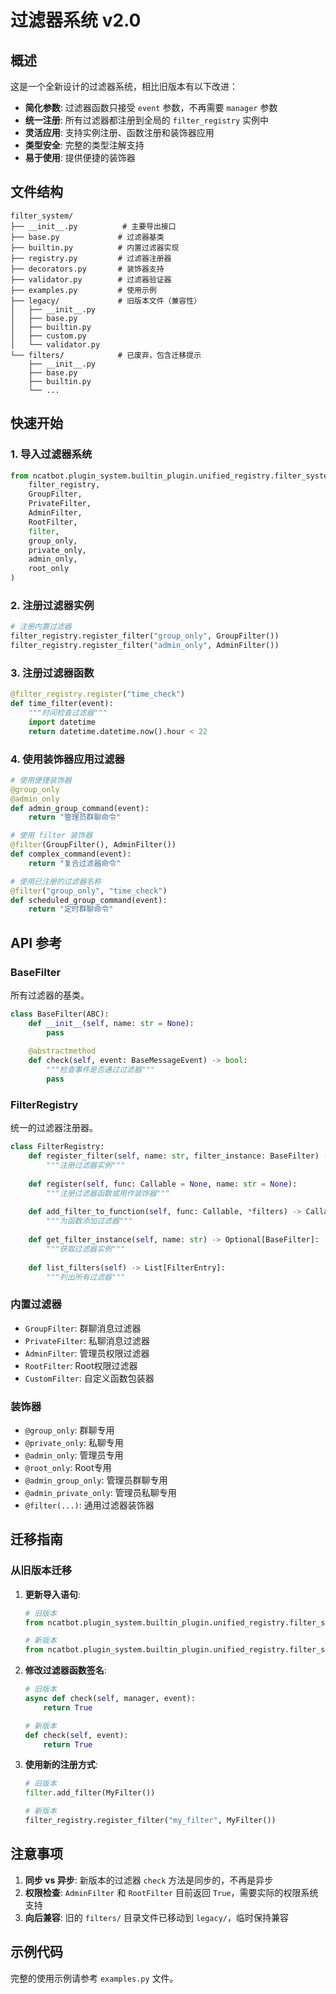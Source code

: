 # 过滤器系统 v2.0

## 概述

这是一个全新设计的过滤器系统，相比旧版本有以下改进：

- **简化参数**: 过滤器函数只接受 `event` 参数，不再需要 `manager` 参数
- **统一注册**: 所有过滤器都注册到全局的 `filter_registry` 实例中
- **灵活应用**: 支持实例注册、函数注册和装饰器应用
- **类型安全**: 完整的类型注解支持
- **易于使用**: 提供便捷的装饰器

## 文件结构

```
filter_system/
├── __init__.py          # 主要导出接口
├── base.py             # 过滤器基类
├── builtin.py          # 内置过滤器实现
├── registry.py         # 过滤器注册器
├── decorators.py       # 装饰器支持
├── validator.py        # 过滤器验证器
├── examples.py         # 使用示例
├── legacy/             # 旧版本文件（兼容性）
│   ├── __init__.py
│   ├── base.py
│   ├── builtin.py
│   ├── custom.py
│   └── validator.py
└── filters/            # 已废弃，包含迁移提示
    ├── __init__.py
    ├── base.py
    ├── builtin.py
    └── ...
```

## 快速开始

### 1. 导入过滤器系统

```python
from ncatbot.plugin_system.builtin_plugin.unified_registry.filter_system import (
    filter_registry,
    GroupFilter,
    PrivateFilter,
    AdminFilter,
    RootFilter,
    filter,
    group_only,
    private_only,
    admin_only,
    root_only
)
```

### 2. 注册过滤器实例

```python
# 注册内置过滤器
filter_registry.register_filter("group_only", GroupFilter())
filter_registry.register_filter("admin_only", AdminFilter())
```

### 3. 注册过滤器函数

```python
@filter_registry.register("time_check")
def time_filter(event):
    """时间检查过滤器"""
    import datetime
    return datetime.datetime.now().hour < 22
```

### 4. 使用装饰器应用过滤器

```python
# 使用便捷装饰器
@group_only
@admin_only
def admin_group_command(event):
    return "管理员群聊命令"

# 使用 filter 装饰器
@filter(GroupFilter(), AdminFilter())
def complex_command(event):
    return "复合过滤器命令"

# 使用已注册的过滤器名称
@filter("group_only", "time_check")
def scheduled_group_command(event):
    return "定时群聊命令"
```

## API 参考

### BaseFilter

所有过滤器的基类。

```python
class BaseFilter(ABC):
    def __init__(self, name: str = None):
        pass
    
    @abstractmethod
    def check(self, event: BaseMessageEvent) -> bool:
        """检查事件是否通过过滤器"""
        pass
```

### FilterRegistry

统一的过滤器注册器。

```python
class FilterRegistry:
    def register_filter(self, name: str, filter_instance: BaseFilter) -> None:
        """注册过滤器实例"""
        
    def register(self, func: Callable = None, name: str = None):
        """注册过滤器函数或用作装饰器"""
        
    def add_filter_to_function(self, func: Callable, *filters) -> Callable:
        """为函数添加过滤器"""
        
    def get_filter_instance(self, name: str) -> Optional[BaseFilter]:
        """获取过滤器实例"""
        
    def list_filters(self) -> List[FilterEntry]:
        """列出所有过滤器"""
```

### 内置过滤器

- `GroupFilter`: 群聊消息过滤器
- `PrivateFilter`: 私聊消息过滤器  
- `AdminFilter`: 管理员权限过滤器
- `RootFilter`: Root权限过滤器
- `CustomFilter`: 自定义函数包装器

### 装饰器

- `@group_only`: 群聊专用
- `@private_only`: 私聊专用
- `@admin_only`: 管理员专用
- `@root_only`: Root专用
- `@admin_group_only`: 管理员群聊专用
- `@admin_private_only`: 管理员私聊专用
- `@filter(...)`: 通用过滤器装饰器

## 迁移指南

### 从旧版本迁移

1. **更新导入语句**:
   ```python
   # 旧版本
   from ncatbot.plugin_system.builtin_plugin.unified_registry.filter_system.filters import BaseFilter
   
   # 新版本
   from ncatbot.plugin_system.builtin_plugin.unified_registry.filter_system import BaseFilter
   ```

2. **修改过滤器函数签名**:
   ```python
   # 旧版本
   async def check(self, manager, event):
       return True
   
   # 新版本
   def check(self, event):
       return True
   ```

3. **使用新的注册方式**:
   ```python
   # 旧版本
   filter.add_filter(MyFilter())
   
   # 新版本
   filter_registry.register_filter("my_filter", MyFilter())
   ```

## 注意事项

1. **同步 vs 异步**: 新版本的过滤器 `check` 方法是同步的，不再是异步
2. **权限检查**: `AdminFilter` 和 `RootFilter` 目前返回 `True`，需要实际的权限系统支持
3. **向后兼容**: 旧的 `filters/` 目录文件已移动到 `legacy/`，临时保持兼容

## 示例代码

完整的使用示例请参考 `examples.py` 文件。